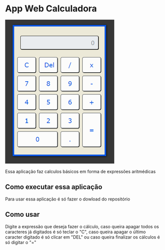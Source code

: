 # App Web Calculadora

<img src="https://github.com/Eliane-Santiago/AppWebCalculadora/blob/main/Foto_calc.png" />

Essa aplicação faz calculos básicos em forma de expressões aritmédicas

## Como executar essa aplicação

Para usar essa aplicação é só fazer o dowload do repositório

## Como usar

Digite a expressão que deseja fazer o cálculo, caso queira apagar todos os caracteres já digitados é só teclar o "C", caso queira apagar o último caracter digitado é só clicar em "DEL" ou caso queira finalizar os cálculos é só digitar o "="
